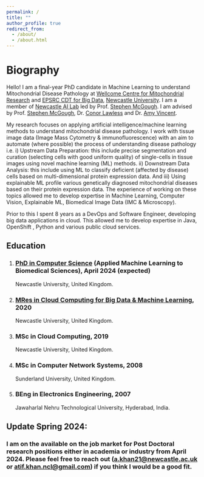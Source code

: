 ```yaml
---
permalink: /
title: ""
author_profile: true
redirect_from: 
  - /about/
  - /about.html
---
```

# <i class="fa fa-cog fa-spin fa-fw"></i> Biography #
Hello! I am a final-year PhD candidate in Machine Learning to understand Mitochondrial Disease Pathology at [Wellcome Centre for Mitochondrial Research](https://www.newcastle-mitochondria.com/) and [EPSRC CDT for Big Data](https://www.ncl.ac.uk/bigdata/), [Newcastle University](https://www.ncl.ac.uk/). I am a member of [Newcastle AI Lab](https://research.ncl.ac.uk/nail/) led by Prof. [Stephen McGough](https://www.ncl.ac.uk/computing/staff/profile/stephenmcgough.html). I am advised by Prof. [Stephen McGough](https://www.ncl.ac.uk/computing/staff/profile/stephenmcgough.html), Dr. [Conor Lawless](https://www.ncl.ac.uk/medical-sciences/people/profile/conorlawless.html) and  Dr. [Amy Vincent](https://www.ncl.ac.uk/medical-sciences/people/profile/amyvincent.html).


My research focuses on applying artificial intelligence/machine learning methods to understand mitochondrial disease pathology. I work with tissue image data (Image Mass Cytometry & immunofluorescence) with an aim to automate (where possible) the process of understanding disease pathology i.e. i) Upstream Data Preparation: this include precise segmentation and curation (selecting cells with good uniform quality) of single-cells in tissue images using novel machine learning (ML) methods. ii) Downstream Data Analysis: this include using ML to classify deficient (affected by disease) cells based on multi-dimensional protein expression data. And iii) Using explainable ML profile various genetically diagnosed mitochondrial diseases based on their protein expression data.
The experience of working on these topics allowed me to develop expertise in Machine Learning, Computer Vision, Explainable ML, Biomedical Image Data (IMC & Microscopy).

Prior to this I spent 8 years as a DevOps and Software Engineer, developing big data applications in cloud. This allowed me to develop expertise in Java, OpenShift , Python and various public cloud services.

## Education

1. ### [PhD in Computer Science](https://www.ncl.ac.uk/bigdata/people/people/khanatif.html) (Applied Machine Learning to Biomedical Sciences), April 2024 (expected)
       
    Newcastle University, United Kingdom.
    
2. ### [MRes in Cloud Computing for Big Data & Machine Learning](https://www.ncl.ac.uk/bigdata/people/people/khanatif.html), 2020
    
    
    Newcastle University, United Kingdom.
1. ### MSc in Cloud Computing, 2019
    
    
    Newcastle University, United Kingdom.
1. ### MSc in Computer Network Systems, 2008
    
    
    Sunderland University, United Kingdom.
1. ### BEng in Electronics Engineering, 2007
    
    
    Jawaharlal Nehru Technological University, Hyderabad, India.
## Update Spring 2024:
### I am on the available on the job market for Post Doctoral research positions either in academia or industry from April 2024. Please feel free to reach out (a.khan21@newcastle.ac.uk or atif.khan.ncl@gmail.com) if you think I would be a good fit.
